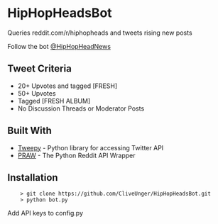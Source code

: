# HipHopHeadsBot
Queries reddit.com/r/hiphopheads and tweets rising new posts

Follow the bot [@HipHopHeadNews](https://twitter.com/HipHopHeadNews)

## Tweet Criteria
  * 20+ Upvotes and tagged [FRESH]
  * 50+ Upvotes
  * Tagged [FRESH ALBUM]
  * No Discussion Threads or Moderator Posts
  
## Built With

* [Tweepy](http://www.tweepy.org/) - Python library for accessing Twitter API
* [PRAW](https://praw.readthedocs.io/en/latest/) - The Python Reddit API Wrapper


## Installation

        > git clone https://github.com/CliveUnger/HipHopHeadsBot.git
        > python bot.py

Add API keys to config.py

